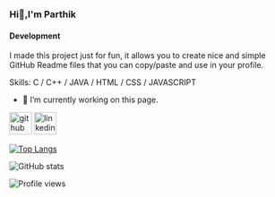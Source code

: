 ### Hi👋,I'm Parthik
#### Development
I made this project just for fun, it allows you to create nice and simple GitHub Readme files that you can copy/paste and use in your profile.

Skills: C / C++ / JAVA / HTML / CSS / JAVASCRIPT

- 🔭 I’m currently working on this page. 


[<img src='https://cdn.jsdelivr.net/npm/simple-icons@3.0.1/icons/github.svg' alt='github' height='40'>](https://github.com/parthikdas)  [<img src='https://cdn.jsdelivr.net/npm/simple-icons@3.0.1/icons/linkedin.svg' alt='linkedin' height='40'>](https://www.linkedin.com/in/https://www.linkedin.com/in/parthik-kumar-das-833b221ab/)  

[![Top Langs](https://github-readme-stats.vercel.app/api/top-langs/?username=parthikdas)](https://github.com/anuraghazra/github-readme-stats)

![GitHub stats](https://github-readme-stats.vercel.app/api?username=parthikdas&show_icons=true)  

![Profile views](https://gpvc.arturio.dev/parthikdas)  
